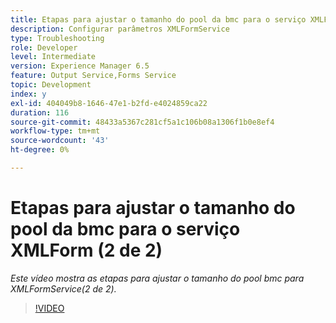 ```yaml
---
title: Etapas para ajustar o tamanho do pool da bmc para o serviço XMLForm (2 de 2)
description: Configurar parâmetros XMLFormService
type: Troubleshooting
role: Developer
level: Intermediate
version: Experience Manager 6.5
feature: Output Service,Forms Service
topic: Development
index: y
exl-id: 404049b8-1646-47e1-b2fd-e4024859ca22
duration: 116
source-git-commit: 48433a5367c281cf5a1c106b08a1306f1b0e8ef4
workflow-type: tm+mt
source-wordcount: '43'
ht-degree: 0%

---
```



# Etapas para ajustar o tamanho do pool da bmc para o serviço XMLForm (2 de 2)

*Este vídeo mostra as etapas para ajustar o tamanho do pool bmc para XMLFormService(2 de 2).*

>[!VIDEO](https://video.tv.adobe.com/v/335553?quality=12&learn=on)
